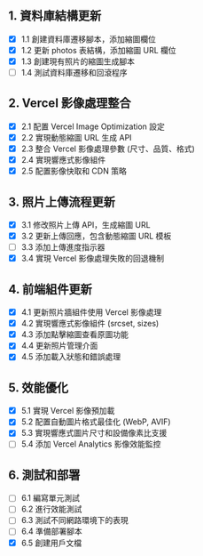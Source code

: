 ## 1. 資料庫結構更新
- [x] 1.1 創建資料庫遷移腳本，添加縮圖欄位
- [x] 1.2 更新 photos 表結構，添加縮圖 URL 欄位
- [x] 1.3 創建現有照片的縮圖生成腳本
- [ ] 1.4 測試資料庫遷移和回滾程序

## 2. Vercel 影像處理整合
- [x] 2.1 配置 Vercel Image Optimization 設定
- [x] 2.2 實現動態縮圖 URL 生成 API
- [x] 2.3 整合 Vercel 影像處理參數 (尺寸、品質、格式)
- [x] 2.4 實現響應式影像組件
- [x] 2.5 配置影像快取和 CDN 策略

## 3. 照片上傳流程更新
- [x] 3.1 修改照片上傳 API，生成縮圖 URL
- [x] 3.2 更新上傳回應，包含動態縮圖 URL 模板
- [ ] 3.3 添加上傳進度指示器
- [x] 3.4 實現 Vercel 影像處理失敗的回退機制

## 4. 前端組件更新
- [x] 4.1 更新照片牆組件使用 Vercel 影像處理
- [x] 4.2 實現響應式影像組件 (srcset, sizes)
- [x] 4.3 添加點擊縮圖查看原圖功能
- [x] 4.4 更新照片管理介面
- [x] 4.5 添加載入狀態和錯誤處理

## 5. 效能優化
- [x] 5.1 實現 Vercel 影像預加載
- [x] 5.2 配置自動圖片格式最佳化 (WebP, AVIF)
- [x] 5.3 實現響應式圖片尺寸和設備像素比支援
- [ ] 5.4 添加 Vercel Analytics 影像效能監控

## 6. 測試和部署
- [ ] 6.1 編寫單元測試
- [ ] 6.2 進行效能測試
- [ ] 6.3 測試不同網路環境下的表現
- [ ] 6.4 準備部署腳本
- [x] 6.5 創建用戶文檔